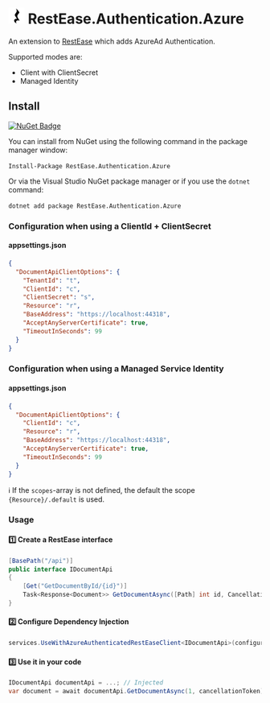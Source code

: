 ![Project Icon](icon.png) RestEase.Authentication.Azure
==================================

An extension to [RestEase](https://github.com/canton7/RestEase) which adds AzureAd Authentication.

Supported modes are:
- Client with ClientSecret
- Managed Identity

## Install
[![NuGet Badge](https://buildstats.info/nuget/RestEase.Authentication.Azure)](https://www.nuget.org/packages/RestEase.Authentication.Azure)

You can install from NuGet using the following command in the package manager window:

`Install-Package RestEase.Authentication.Azure`

Or via the Visual Studio NuGet package manager or if you use the `dotnet` command:

`dotnet add package RestEase.Authentication.Azure`

### Configuration when using a ClientId + ClientSecret
#### appsettings.json
``` json
{
  "DocumentApiClientOptions": {
    "TenantId": "t",
    "ClientId": "c",
    "ClientSecret": "s",
    "Resource": "r",
    "BaseAddress": "https://localhost:44318",
    "AcceptAnyServerCertificate": true,
    "TimeoutInSeconds": 99
  }
}
```

### Configuration when using a Managed Service Identity
#### appsettings.json
``` json
{
  "DocumentApiClientOptions": {
    "ClientId": "c",
    "Resource": "r",
    "BaseAddress": "https://localhost:44318",
    "AcceptAnyServerCertificate": true,
    "TimeoutInSeconds": 99
  }
}
```

:information_source: If the `scopes`-array is not defined, the default the scope `{Resource}/.default` is used.

### Usage
#### :one: Create a RestEase interface
``` csharp
[BasePath("/api")]
public interface IDocumentApi
{
    [Get("GetDocumentById/{id}")]
    Task<Response<Document>> GetDocumentAsync([Path] int id, CancellationToken cancellationToken = default);
}
```

#### :two: Configure Dependency Injection

``` csharp
services.UseWithAzureAuthenticatedRestEaseClient<IDocumentApi>(configuration.GetSection("DocumentApiClientOptions"));
```

#### :three: Use it in your code
``` csharp
IDocumentApi documentApi = ...; // Injected
var document = await documentApi.GetDocumentAsync(1, cancellationToken);
```
